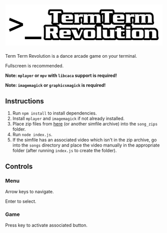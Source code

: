 # ![TTR logo](https://github.com/jordanbuchman/termtermrevolution/raw/master/logo.png)

Term Term Revolution is a dance arcade game on your terminal.

Fullscreen is recommended.

**Note: `mplayer` or `mpv` with `libcaca` support is required!**

**Note: `imagemagick` or `graphicsmagick` is required!**

## Instructions
1. Run `npm install` to install dependencies.
2. Install `mplayer` and `imagemagick` if not already installed.
3. Place zip files from [here](https://zenius-i-vanisher.com/v5.2/simfiles.php) (or another simfile archive) into the `song_zips` folder.
4. Run `node index.js`.
5. If the simfile has an associated video which isn't in the zip archive, go into the `songs` directory and place the video manually in the appropriate folder (after running `index.js` to create the folder).

## Controls

### Menu
Arrow keys to navigate.

Enter to select.

### Game
Press key to activate associated button.
